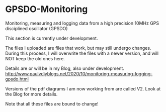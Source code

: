 # GPSDO-Monitoring
Monitoring, measuring and logging data from a high precision 10MHz GPS disciplined oscillator (GPSDO)

This section is currently under development.

The files I uploaded are files that work, but may still undergo changes. During this process, I will overwrite the files with a newer version, and will NOT keep the old ones here.

Details are or will be in my Blog, also under development.  http://www.paulvdiyblogs.net/2020/10/monitoring-measuring-logging-gpsdo.html

Versions of the pdf diagrams I am now working from are called V2. Look at the Blog for more details.

Note that all these files are bound to change!
